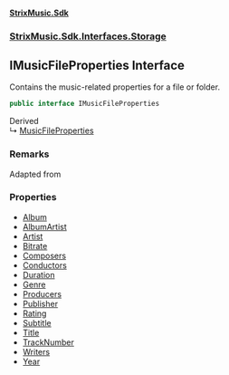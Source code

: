 #### [StrixMusic.Sdk](./index.md 'index')
### [StrixMusic.Sdk.Interfaces.Storage](./StrixMusic-Sdk-Interfaces-Storage.md 'StrixMusic.Sdk.Interfaces.Storage')
## IMusicFileProperties Interface
Contains the music-related properties for a file or folder.  
```csharp
public interface IMusicFileProperties
```
Derived  
&#8627; [MusicFileProperties](./StrixMusic-Sdk-Models-Storage-MusicFileProperties.md 'StrixMusic.Sdk.Models.Storage.MusicFileProperties')  
### Remarks
Adapted from  
### Properties
- [Album](./StrixMusic-Sdk-Interfaces-Storage-IMusicFileProperties-Album.md 'StrixMusic.Sdk.Interfaces.Storage.IMusicFileProperties.Album')
- [AlbumArtist](./StrixMusic-Sdk-Interfaces-Storage-IMusicFileProperties-AlbumArtist.md 'StrixMusic.Sdk.Interfaces.Storage.IMusicFileProperties.AlbumArtist')
- [Artist](./StrixMusic-Sdk-Interfaces-Storage-IMusicFileProperties-Artist.md 'StrixMusic.Sdk.Interfaces.Storage.IMusicFileProperties.Artist')
- [Bitrate](./StrixMusic-Sdk-Interfaces-Storage-IMusicFileProperties-Bitrate.md 'StrixMusic.Sdk.Interfaces.Storage.IMusicFileProperties.Bitrate')
- [Composers](./StrixMusic-Sdk-Interfaces-Storage-IMusicFileProperties-Composers.md 'StrixMusic.Sdk.Interfaces.Storage.IMusicFileProperties.Composers')
- [Conductors](./StrixMusic-Sdk-Interfaces-Storage-IMusicFileProperties-Conductors.md 'StrixMusic.Sdk.Interfaces.Storage.IMusicFileProperties.Conductors')
- [Duration](./StrixMusic-Sdk-Interfaces-Storage-IMusicFileProperties-Duration.md 'StrixMusic.Sdk.Interfaces.Storage.IMusicFileProperties.Duration')
- [Genre](./StrixMusic-Sdk-Interfaces-Storage-IMusicFileProperties-Genre.md 'StrixMusic.Sdk.Interfaces.Storage.IMusicFileProperties.Genre')
- [Producers](./StrixMusic-Sdk-Interfaces-Storage-IMusicFileProperties-Producers.md 'StrixMusic.Sdk.Interfaces.Storage.IMusicFileProperties.Producers')
- [Publisher](./StrixMusic-Sdk-Interfaces-Storage-IMusicFileProperties-Publisher.md 'StrixMusic.Sdk.Interfaces.Storage.IMusicFileProperties.Publisher')
- [Rating](./StrixMusic-Sdk-Interfaces-Storage-IMusicFileProperties-Rating.md 'StrixMusic.Sdk.Interfaces.Storage.IMusicFileProperties.Rating')
- [Subtitle](./StrixMusic-Sdk-Interfaces-Storage-IMusicFileProperties-Subtitle.md 'StrixMusic.Sdk.Interfaces.Storage.IMusicFileProperties.Subtitle')
- [Title](./StrixMusic-Sdk-Interfaces-Storage-IMusicFileProperties-Title.md 'StrixMusic.Sdk.Interfaces.Storage.IMusicFileProperties.Title')
- [TrackNumber](./StrixMusic-Sdk-Interfaces-Storage-IMusicFileProperties-TrackNumber.md 'StrixMusic.Sdk.Interfaces.Storage.IMusicFileProperties.TrackNumber')
- [Writers](./StrixMusic-Sdk-Interfaces-Storage-IMusicFileProperties-Writers.md 'StrixMusic.Sdk.Interfaces.Storage.IMusicFileProperties.Writers')
- [Year](./StrixMusic-Sdk-Interfaces-Storage-IMusicFileProperties-Year.md 'StrixMusic.Sdk.Interfaces.Storage.IMusicFileProperties.Year')
